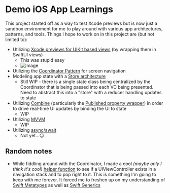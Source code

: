 # Demo iOS App Learnings
This project started off as a way to test Xcode previews but is now just a sandbox environment for me to play around with various app architectures, patterns, and tools. Things I hope to work on in this project are (but not limited to):
- Utilizing [Xcode previews for UIKit based views](https://www.avanderlee.com/xcode/xcode-previews/) (by wrapping them in SwiftUI views)
  - This was stupid easy
  - ![image](https://user-images.githubusercontent.com/10534528/142751377-21e236a3-da95-47a0-a02f-8969819fd114.png)
- Utilizing the [Coordinator Pattern](https://www.hackingwithswift.com/articles/71/how-to-use-the-coordinator-pattern-in-ios-apps) for screen navigation
- Modeling app state with a [Store architecture](https://www.pointfree.co/collections/composable-architecture/reducers-and-stores)
  - Still WIP - there is a single state class being centralized by the Coordinator that is being passed into each VC being presented. Need to abstract this into a "store" with a reducer handling updates to state
- Utilizing [Combine](https://developer.apple.com/documentation/combine) (particularly the [Published property wrapper](https://developer.apple.com/documentation/combine/published)) in order to drive real-time UI updates by binding the UI to state
  - WIP
- Utilizing [MVVM](https://www.swiftbysundell.com/articles/different-flavors-of-view-models-in-swift/)
  - WIP
- Utilizing [async/await](https://docs.swift.org/swift-book/LanguageGuide/Concurrency.html)
  - Not yet...😔

## Random notes
- While fiddling around with the Coordinator, I made a ~~cool~~ *(maybe only I think it's cool)* [helper function](https://github.com/benlee3/uikit-with-xcode-preview/blob/main/uikit-preview-test/Coordinator/Coordinator.swift#L71) to see if a UIViewController exists in a navigation stack and to pop right to it. This is something I'm going to keep with me forever. It forced me to freshen up on my understanding of [Swift Metatypes](https://swiftrocks.com/whats-type-and-self-swift-metatypes) as well as [Swift Generics](https://docs.swift.org/swift-book/LanguageGuide/Generics.html)
